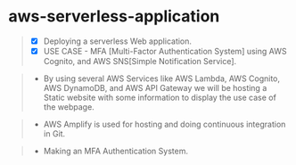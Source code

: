 # aws-serverless-application

> + [x] Deploying a serverless Web application.
> + [x] USE CASE - MFA [Multi-Factor Authentication System] using AWS Cognito, and AWS SNS[Simple Notification Service].

> + By using several AWS Services like AWS Lambda, AWS Cognito, AWS DynamoDB, and AWS API Gateway we will be hosting a Static website with some information to display the use case of the webpage.

> + AWS Amplify is used for hosting and doing continuous integration in Git.

> + Making an MFA Authentication System.
